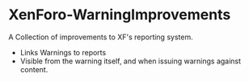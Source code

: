 XenForo-WarningImprovements
======================

A Collection of improvements to XF's reporting system.

- Links Warnings to reports
 - Visible from the warning itself, and when issuing warnings against content.
